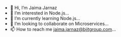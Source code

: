 - 👋 Hi, I’m Jaima Jarnaz
- 👀 I’m interested in Node.js...
- 🌱 I’m currently learning Node.js...
- 💞️ I’m looking to collaborate on Microservices...
- 📫 How to reach me jaima.jarnaz@bjitgroup.com...

<!---
Jaima07/Jaima07 is a ✨ special ✨ repository because its `README.md` (this file) appears on your GitHub profile.
You can click the Preview link to take a look at your changes.
--->
